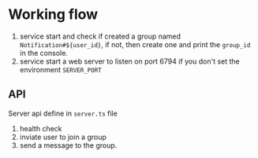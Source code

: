 # Working flow

1. service start and check if created a group named `Notification#${user_id}`, if not, then create one and print the `group_id` in the console.
2. service start a web server to listen on port 6794 if you don't set the environment `SERVER_PORT`

## API

Server api define in `server.ts` file
1. health check
2. inviate user to join a group
3. send a message to the group.